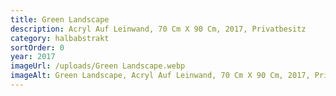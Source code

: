 ```yaml
---
title: Green Landscape
description: Acryl Auf Leinwand, 70 Cm X 90 Cm, 2017, Privatbesitz
category: halbabstrakt
sortOrder: 0
year: 2017
imageUrl: /uploads/Green Landscape.webp
imageAlt: Green Landscape, Acryl Auf Leinwand, 70 Cm X 90 Cm, 2017, Privatbesitz
---
```

